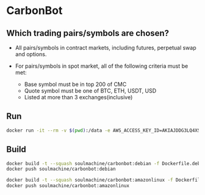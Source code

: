 # CarbonBot

## Which trading pairs/symbols are chosen?

- All pairs/symbols in contract markets, including futures, perpetual swap and options.
- For pairs/symbols in spot market, all of the following criteria must be met:

    - Base symbol must be in top 200 of CMC
    - Quote symbol must be one of BTC, ETH, USDT, USD
    - Listed at more than 3 exchanges(inclusive)

## Run

```bash
docker run -it --rm -v $(pwd):/data -e AWS_ACCESS_KEY_ID=AKIAJDDG3LQ4XSBLKFJQ -e AWS_SECRET_ACCESS_KEY="29W4ruPHL+PtFtjNaDmClP8s4mBqzbmkbtKSr7Bx" -e AWS_S3_DIR="s3://your_path" soulmachine/carbonbot:debian pm2-runtime start pm2.trade.config.js

```

## Build

```bash
docker build -t --squash soulmachine/carbonbot:debian -f Dockerfile.debian .
docker push soulmachine/carbonbot:debian

docker build -t --squash soulmachine/carbonbot:amazonlinux -f Dockerfile.amazonlinux .
docker push soulmachine/carbonbot:amazonlinux
```
